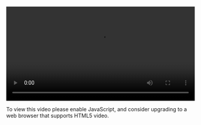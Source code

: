 <video controls="" style="width: 100%; display: block;"><source src="http://o86bpj665.bkt.clouddn.com/http-with-peter/1-intro.mp4" type="video/mp4"><p>To view this video please enable JavaScript, and consider upgrading to a web browser that supports HTML5 video.</p></video>
